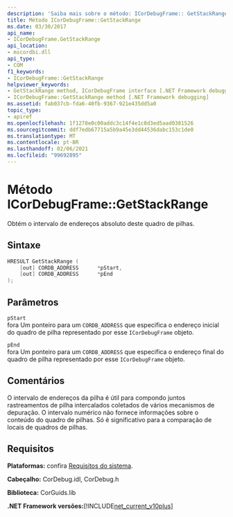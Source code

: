 ```yaml
---
description: 'Saiba mais sobre o método: ICorDebugFrame:: GetStackRange'
title: Método ICorDebugFrame::GetStackRange
ms.date: 03/30/2017
api_name:
- ICorDebugFrame.GetStackRange
api_location:
- mscordbi.dll
api_type:
- COM
f1_keywords:
- ICorDebugFrame::GetStackRange
helpviewer_keywords:
- GetStackRange method, ICorDebugFrame interface [.NET Framework debugging]
- ICorDebugFrame::GetStackRange method [.NET Framework debugging]
ms.assetid: fab037cb-fda6-40fb-9367-921e435dd5a0
topic_type:
- apiref
ms.openlocfilehash: 1f1278e0c00addc3c14f4e1c8d3ed5aad0381526
ms.sourcegitcommit: ddf7edb67715a5b9a45e3dd44536dabc153c1de0
ms.translationtype: MT
ms.contentlocale: pt-BR
ms.lasthandoff: 02/06/2021
ms.locfileid: "99692895"
---
```

# <a name="icordebugframegetstackrange-method"></a>Método ICorDebugFrame::GetStackRange

Obtém o intervalo de endereços absoluto deste quadro de pilhas.  
  
## <a name="syntax"></a>Sintaxe  
  
```cpp  
HRESULT GetStackRange (  
    [out] CORDB_ADDRESS      *pStart,
    [out] CORDB_ADDRESS      *pEnd  
);  
```  
  
## <a name="parameters"></a>Parâmetros  

 `pStart`  
 fora Um ponteiro para um `CORDB_ADDRESS` que especifica o endereço inicial do quadro de pilha representado por esse `ICorDebugFrame` objeto.  
  
 `pEnd`  
 fora Um ponteiro para um `CORDB_ADDRESS` que especifica o endereço final do quadro de pilha representado por esse `ICorDebugFrame` objeto.  
  
## <a name="remarks"></a>Comentários  

 O intervalo de endereços da pilha é útil para compondo juntos rastreamentos de pilha intercalados coletados de vários mecanismos de depuração. O intervalo numérico não fornece informações sobre o conteúdo do quadro de pilhas. Só é significativo para a comparação de locais de quadros de pilhas.  
  
## <a name="requirements"></a>Requisitos  

 **Plataformas:** confira [Requisitos do sistema](../../get-started/system-requirements.md).  
  
 **Cabeçalho:** CorDebug.idl, CorDebug.h  
  
 **Biblioteca:** CorGuids.lib  
  
 **.NET Framework versões:**[!INCLUDE[net_current_v10plus](../../../../includes/net-current-v10plus-md.md)]
